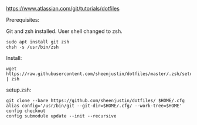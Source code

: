 https://www.atlassian.com/git/tutorials/dotfiles

Prerequisites:

Git and zsh installed. User shell changed to zsh.

```
sudo apt install git zsh
chsh -s /usr/bin/zsh
```

Install:
```
wget https://raw.githubusercontent.com/sheenjustin/dotfiles/master/.zsh/setup.zsh | zsh
```

setup.zsh:
```
git clone --bare https://github.com/sheenjustin/dotfiles/ $HOME/.cfg
alias config='/usr/bin/git --git-dir=$HOME/.cfg/ --work-tree=$HOME'
config checkout
config submodule update --init --recursive
```
